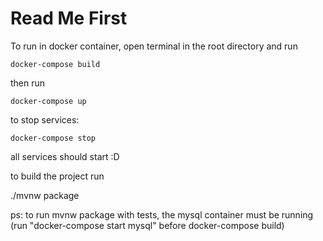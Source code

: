 # Read Me First

To run in docker container, open terminal in the root directory and run 

	docker-compose build

then run 

	docker-compose up

to stop services:

	docker-compose stop
	
all services should start :D

to build the project run 

./mvnw package

ps: to run mvnw package with tests, the mysql container must be running
(run "docker-compose start mysql" before docker-compose build)

